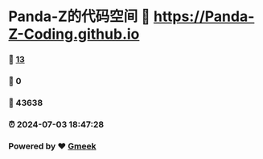 # Panda-Z的代码空间 :link: https://Panda-Z-Coding.github.io 
### :page_facing_up: [13](https://Panda-Z-Coding.github.io/tag.html) 
### :speech_balloon: 0 
### :hibiscus: 43638 
### :alarm_clock: 2024-07-03 18:47:28 
### Powered by :heart: [Gmeek](https://github.com/Meekdai/Gmeek)
